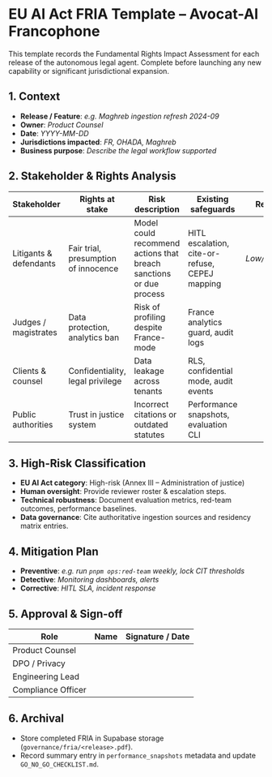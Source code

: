 # EU AI Act FRIA Template – Avocat-AI Francophone

This template records the Fundamental Rights Impact Assessment for each release of the autonomous legal agent. Complete before launching any new capability or significant jurisdictional expansion.

## 1. Context
- **Release / Feature**: _e.g. Maghreb ingestion refresh 2024-09_
- **Owner**: _Product Counsel_
- **Date**: _YYYY-MM-DD_
- **Jurisdictions impacted**: _FR, OHADA, Maghreb_
- **Business purpose**: _Describe the legal workflow supported_

## 2. Stakeholder & Rights Analysis
| Stakeholder | Rights at stake | Risk description | Existing safeguards | Residual risk |
| --- | --- | --- | --- | --- |
| Litigants & defendants | Fair trial, presumption of innocence | Model could recommend actions that breach sanctions or due process | HITL escalation, cite-or-refuse, CEPEJ mapping | _Low/Medium/High_ |
| Judges / magistrates | Data protection, analytics ban | Risk of profiling despite France-mode | France analytics guard, audit logs | |
| Clients & counsel | Confidentiality, legal privilege | Data leakage across tenants | RLS, confidential mode, audit events | |
| Public authorities | Trust in justice system | Incorrect citations or outdated statutes | Performance snapshots, evaluation CLI | |

## 3. High-Risk Classification
- **EU AI Act category**: High-risk (Annex III – Administration of justice)
- **Human oversight**: Provide reviewer roster & escalation steps.
- **Technical robustness**: Document evaluation metrics, red-team outcomes, performance baselines.
- **Data governance**: Cite authoritative ingestion sources and residency matrix entries.

## 4. Mitigation Plan
- **Preventive**: _e.g. run `pnpm ops:red-team` weekly, lock CIT thresholds_
- **Detective**: _Monitoring dashboards, alerts_
- **Corrective**: _HITL SLA, incident response_

## 5. Approval & Sign-off
| Role | Name | Signature / Date |
| --- | --- | --- |
| Product Counsel | | |
| DPO / Privacy | | |
| Engineering Lead | | |
| Compliance Officer | | |

## 6. Archival
- Store completed FRIA in Supabase storage (`governance/fria/<release>.pdf`).
- Record summary entry in `performance_snapshots` metadata and update `GO_NO_GO_CHECKLIST.md`.
